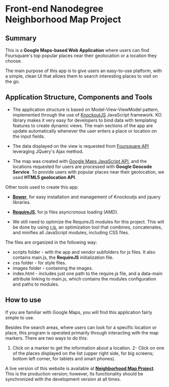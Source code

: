 # Front-end Nanodegree Neighborhood Map Project

## Summary

<p>This is a <b>Google Maps-based Web Application</b> where users can find Foursquare's top popular places near
their geolocation or a location they choose.</p>

<p>The main purpose of this app is to give users an easy-to-use platform, with a simple, clean UI
that allows them to search interesting places to visit on the go.</p>

## Application Structure, Components and Tools

* The application structure is based on Model-View-ViewModel pattern, implemented through the use of
  <a href="http://knockoutjs.com/documentation/introduction.html">KnockoutJS</a> JavaScript framework.
  KO library makes it very easy for developers to bind data with templating features to create dynamic
  views. The main sections of the app are update automatically whenever the user enters a place or
  location on the input fields.

* The data displayed on the view is requested from <a href="https://developer.foursquare.com/overview/">Foursquare
  API</a> leveraging JQuery's Ajax method.

* The map was created with <a href="https://developers.google.com/maps/documentation/javascript/tutorial">Google Maps
  JavaScript API</a>, and the locations requested for users are processed with <b>Google Geocode Service</b>.
  To provide users with popular places near their geolocation, we used <b>HTML5 geolocation API</b>.

Other tools used to create this app:

* <b><a href="http://bower.io/">Bower</a></b>, for easy installation and management of Knockoutjs and jquery libraries.

* <b><a href="http://requirejs.org/">RequireJS</a></b>, for js files asyncronous loading (AMD).

* We still need to optimize the RequireJS modules for this project. This will be done by
  using <a href="http://requirejs.org/docs/optimization.html">r.js</a>, an optimization tool that combines, concatenates, and minifies all JavaScript modules, including CSS files.

The files are organized in the following way:

* scripts folder - with the app and vendor subfolders for js files. It also contains main.js,
  the <b>RequireJS</b> initialization file.
* css folder - for style files.
* images folder - containing the images.
* index.html - includes just one path to the require.js file, and a data-main attribute
  linking to main.js, which contains the modules configuration and paths to modules.


## How to use
If you are familiar with Google Maps, you will find this application fairly simple to use.

Besides the search areas, where users can look for a specific location or place, this program is
operated primarily through interacting with the map markers. There are two ways to do this:

1. Click on a marker to get the information about a location.
2- Click on one of the places displayed on the list (upper right side, for big screens; bottom left corner,
   for tablets and smart phones).

A live version of this website is available
at <b><a href="http://yozaira.github.io/frontend-nanodegree-project5-knockout-gmaps">Neighborhood Map Project</a></b>.
This is the production version; however, its functionality should be synchronized with the development version
at all times.




